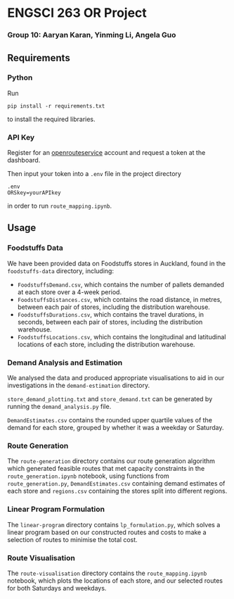 # ENGSCI 263 OR Project
### Group 10: Aaryan Karan, Yinming Li, Angela Guo

## Requirements
### Python
Run
```
pip install -r requirements.txt
```
to install the required libraries.

### API Key
Register for an [openrouteservice](https://openrouteservice.org) account and request a token at the
dashboard.

Then input your token into a `.env` file in the project directory
```
.env
ORSkey=yourAPIkey
```
in order to run `route_mapping.ipynb`.

## Usage
### Foodstuffs Data
We have been provided data on Foodstuffs stores in Auckland, found in the `foodstuffs-data` directory, including:
- `FoodstuffsDemand.csv`, which contains the number of pallets demanded at each store over a 4-week period.
- `FoodstuffsDistances.csv`, which contains the road distance, in metres, between each pair of stores, including the distribution warehouse.
- `FoodstuffsDurations.csv`, which contains the travel durations, in seconds, between each pair of stores, including the distribution warehouse.
- `FoodstuffsLocations.csv`, which contains the longitudinal and latitudinal locations of each store, including the distribution warehouse.

### Demand Analysis and Estimation
We analysed the data and produced appropriate visualisations to aid in our investigations in the `demand-estimation` directory.

`store_demand_plotting.txt` and `store_demand.txt` can be generated by running the `demand_analysis.py` file.

`DemandEstimates.csv` contains the rounded upper quartile values of the demand for each store, grouped by whether it was a weekday or Saturday.

### Route Generation
The `route-generation` directory contains our route generation algorithm which generated feasible routes that met capacity constraints in the `route_generation.ipynb` notebook, using functions from `route_generation.py`, `DemandEstimates.csv` containing demand estimates of each store and `regions.csv` containing the stores split into different regions.

### Linear Program Formulation
The `linear-program` directory contains `lp_formulation.py`, which solves a linear program based on our constructed routes and costs to make a selection of routes to minimise the total cost.

### Route Visualisation
The `route-visualisation` directory contains the `route_mapping.ipynb` notebook, which plots the locations of each store, and our selected routes for both Saturdays and weekdays.
